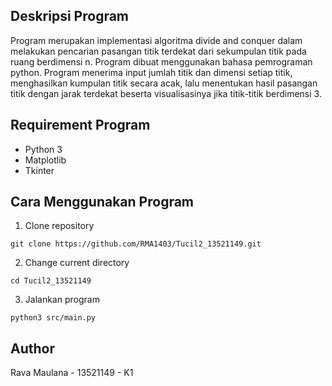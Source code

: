 ## Deskripsi Program
Program merupakan implementasi algoritma divide and conquer dalam melakukan pencarian pasangan titik terdekat
dari sekumpulan titik pada ruang berdimensi n. Program dibuat menggunakan bahasa pemrograman python. Program menerima
input jumlah titik dan dimensi setiap titik, menghasilkan kumpulan titik secara acak, lalu menentukan hasil pasangan
titik dengan jarak terdekat beserta visualisasinya jika titik-titik berdimensi 3.

## Requirement Program
- Python 3
- Matplotlib
- Tkinter

## Cara Menggunakan Program
1. Clone repository
```
git clone https://github.com/RMA1403/Tucil2_13521149.git
```
2. Change current directory
```
cd Tucil2_13521149
```
3. Jalankan program
```
python3 src/main.py
```

## Author
Rava Maulana - 13521149 - K1
